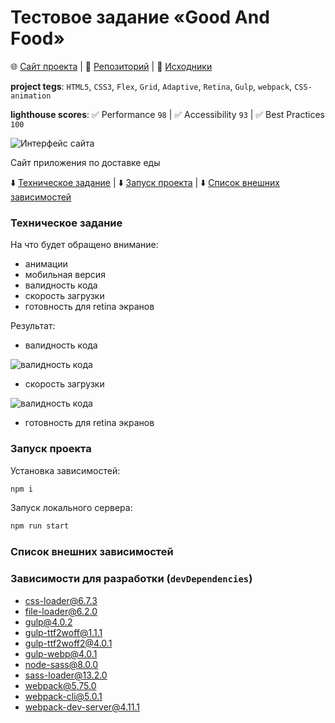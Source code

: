 # Тестовое задание «Gооd Аnd Fооd»

🌐 [Сайт проекта](https://qostua.github.io/good-and-food/public/index.html) | 📄 [Репозиторий](https://github.com/qostua/good-and-food) | 🦴 [Исходники](https://github.com/qostua/good-and-food/tree/main/src)

**project tegs**: `HTML5`, `CSS3`, `Flex`, `Grid`, `Adaptive`, `Retina`, `Gulp`, `webpack`, `CSS-animation`

**lighthouse scores**: ✅ Performance `98` | ✅ Accessibility `93` | ✅ Best Practices `100`

![Интерфейс сайта](https://user-images.githubusercontent.com/79047487/217961485-3cc6212e-fa3e-481b-a1b8-ea71f02747b1.png)

Сайт приложения по доставке еды

⬇️ [Техническое задание](#tech-desk) | ⬇️ [Запуск проекта](#start) | ⬇️ [Список внешних зависимостей](#dependencies)

### <a name="tech-desk">Техническое задание</a>


На что будет обращено внимание:
- анимации
- мобильная версия
- валидность кода
- скорость загрузки
- готовность для retina экранов

Результат:
- валидность кода

![валидность кода](https://user-images.githubusercontent.com/79047487/218053505-4dae73d4-2393-4b05-b0f2-03c04e8a3940.png)

- скорость загрузки

![валидность кода](https://user-images.githubusercontent.com/79047487/218053719-f779fa70-6450-4bdb-8fb4-a5a16bc2f7e7.png)

- готовность для retina экранов




### <a name="start">Запуск проекта</a>

Установка зависимостей:

```bash
npm i
```

Запуск локального сервера:

```bash
npm run start
```

### <a name="dependencies">Список внешних зависимостей</a>

### Зависимости для разработки (`devDependencies`)

- css-loader@6.7.3
- file-loader@6.2.0
- gulp@4.0.2
- gulp-ttf2woff@1.1.1
- gulp-ttf2woff2@4.0.1
- gulp-webp@4.0.1
- node-sass@8.0.0
- sass-loader@13.2.0
- webpack@5.75.0
- webpack-cli@5.0.1
- webpack-dev-server@4.11.1
